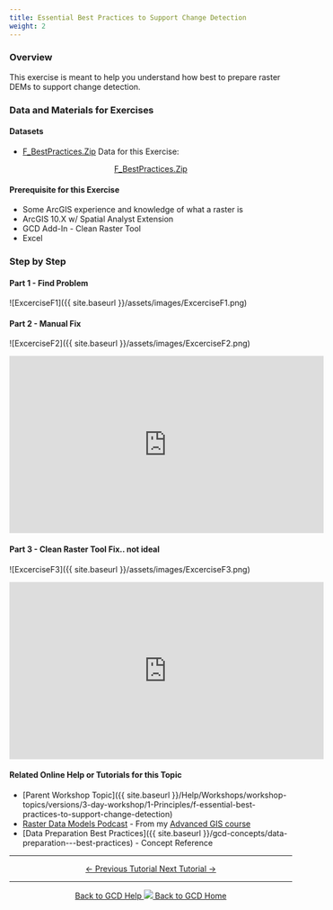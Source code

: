 ```yaml
---
title: Essential Best Practices to Support Change Detection
weight: 2
---
```


### Overview

This exercise is meant to help you understand how best to prepare raster DEMs to support change detection. 

### Data and Materials for Exercises

#### Datasets

- [F_BestPractices.Zip](http://etalweb.joewheaton.org/etal_workshops/GCD/2015_USU/F_BestPractices.zip) Data for this Exercise:

<div align="center">  
<a class="button" href="http://etalweb.joewheaton.org/etal_workshops/GCD/2015_USU/F_BestPractices.zip"><i class="fas fa-file-archive"></i>  F_BestPractices.Zip </a>
</div>

#### Prerequisite for this Exercise

- Some ArcGIS experience and knowledge of what a raster is
- ArcGIS 10.X w/ Spatial Analyst Extension
- GCD Add-In - Clean Raster Tool
- Excel

### Step by Step

#### Part 1 - Find Problem

![ExcerciseF1]({{ site.baseurl }}/assets/images/ExcerciseF1.png)

#### Part 2 - Manual Fix

![ExcerciseF2]({{ site.baseurl }}/assets/images/ExcerciseF2.png)

<iframe width="560" height="315" src="https://www.youtube.com/embed/HM9o_xK0iD4" frameborder="0" gesture="media" allow="encrypted-media" allowfullscreen></iframe>

#### Part 3 - Clean Raster Tool Fix.. not ideal

![ExcerciseF3]({{ site.baseurl }}/assets/images/ExcerciseF3.png)

<iframe width="560" height="315" src="https://www.youtube.com/embed/CWDE6mQPq-0" frameborder="0" gesture="media" allow="encrypted-media" allowfullscreen></iframe>

#### Related Online Help or Tutorials for this Topic

- [Parent Workshop Topic]({{ site.baseurl }}/Help/Workshops/workshop-topics/versions/3-day-workshop/1-Principles/f-essential-best-practices-to-support-change-detection)
- [Raster Data Models Podcast](http://gis.joewheaton.org/topics/digitalmaps/1-podcast#TOC-Raster-Data-Models) - From my [Advanced GIS course](http://gis.joewheaton.org/)
- [Data Preparation Best Practices]({{ site.baseurl }}/gcd-concepts/data-preparation---best-practices) - Concept Reference


------
<div align="center">  
<a class="button" href="{{ site.baseurl }}/tutorials--how-to/workshop-tutorials/d-review-of-building-surfaces-from-raw-topographic-data"> ← Previous Tutorial </a>
<a class="button" href="{{ site.baseurl }}/tutorials--how-to/workshop-tutorials/g-simple-DoD"> Next Tutorial →</a>  
</div>

------
<div align="center">
	<a class="hollow button" href="{{ site.baseurl }}/Help"><i class="fa fa-chevron-circle-left"></i>  Back to GCD Help </a>  
	<a class="hollow button" href="{{ site.baseurl }}/"><img src="{{ site.baseurl}}/assets/images/icons/GCDAddIn.png">  Back to GCD Home </a>  
</div>